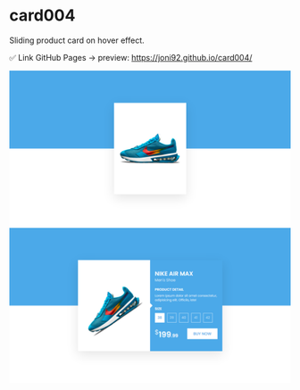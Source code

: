 # card004
Sliding product card on hover effect.

✅ Link GitHub Pages -> preview: https://joni92.github.io/card004/ 

![preview0.png](https://github.com/Joni92/card004/blob/main/previews/preview1.png)
![preview0.png](https://github.com/Joni92/card004/blob/main/previews/preview2.png)
